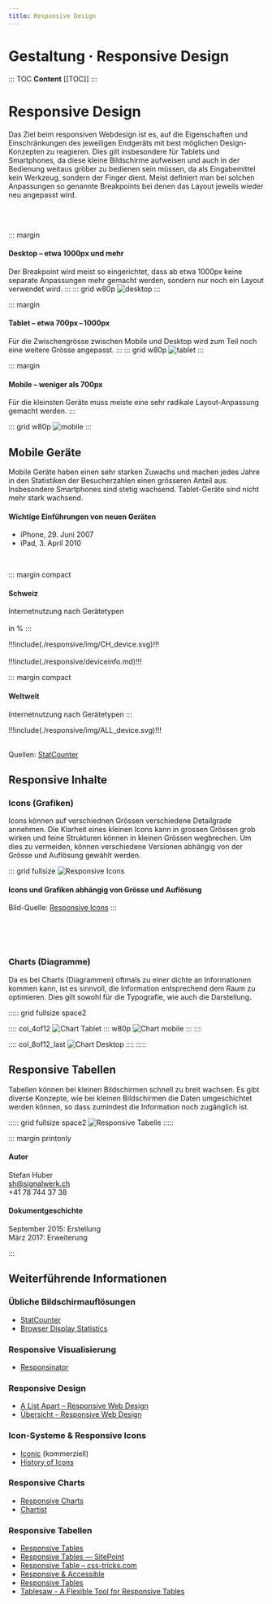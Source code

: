 ```yaml
---
title: Responsive Design
---
```

# Gestaltung · Responsive Design

::: TOC
**Content**
[[TOC]]
:::
<div class='header'></div>


# Responsive Design
Das Ziel beim responsiven Webdesign ist es, auf die Eigenschaften und Einschränkungen des jeweiligen Endgeräts mit best möglichen Design-Konzepten zu reagieren. Dies gilt insbesondere für Tablets und Smartphones, da diese kleine Bildschirme aufweisen und auch in der Bedienung weitaus gröber zu bedienen sein müssen, da als Eingabemittel kein Werkzeug, sondern der Finger dient.
Meist definiert man bei solchen Anpassungen so genannte Breakpoints bei denen das Layout jeweils wieder neu angepasst wird.

<br>
<br>

::: margin
#### Desktop – etwa 1000px und mehr
Der Breakpoint wird meist so
eingerichtet, dass ab etwa 1000px
keine separate Anpassungen
mehr gemacht werden, sondern nur noch ein Layout verwendet wird.
:::
::: grid w80p
![desktop](./img/desktop.svg)
:::
<br>


::: margin
#### Tablet – etwa 700px – 1000px
Für die Zwischengrösse zwischen
Mobile und Desktop wird zum Teil noch eine weitere Grösse angepasst.
:::
::: grid w80p
![tablet](./img/tablet.svg)
:::
<br>


::: margin
#### Mobile – weniger als 700px 
Für die kleinsten Geräte muss
meiste eine sehr radikale Layout-Anpassung gemacht werden.
:::

::: grid w80p
![mobile](./img/mobile.svg)
:::


<div class='header'></div>

## Mobile Geräte
Mobile Geräte haben einen sehr starken Zuwachs und machen jedes Jahre in den Statistiken der Besucherzahlen einen grösseren Anteil aus. Insbesondere Smartphones sind stetig wachsend. Tablet-Geräte sind nicht mehr stark wachsend.

#### Wichtige Einführungen von neuen Geräten
* iPhone, 29. Juni 2007
* iPad, 3. April 2010

<br>

::: margin compact
#### Schweiz
Internetnutzung
nach Gerätetypen
<br>
<br>
in %
:::

<div class="ct-golden-section box">
!!!include(./responsive/img/CH_device.svg)!!!
</div>

<br>
!!!include(./responsive/deviceinfo.md)!!!



::: margin compact
#### Weltweit
Internetnutzung
nach Gerätetypen
:::
<div class="ct-golden-section box">
!!!include(./responsive/img/ALL_device.svg)!!!
</div>



<br>

Quellen: [StatCounter](http://gs.statcounter.com/)

<div class='header'></div>


## Responsive Inhalte
### Icons (Grafiken)
Icons können auf verschiednen Grössen verschiedene Detailgrade annehmen. Die Klarheit eines kleinen Icons kann in grossen Grössen grob wirken und feine Strukturen können in kleinen Grössen wegbrechen. Um dies zu vermeiden, können verschiedene Versionen abhängig von der Grösse und Auflösung gewählt werden.


::: grid fullsize
![Responsive Icons](./img/homeIcon.svg)

#### Icons und Grafiken abhängig von Grösse und Auflösung
Bild-Quelle: [Responsive Icons](http://responsiveicons.co.uk/)
:::

<br>
<br>
<br>

### Charts (Diagramme)
Da es bei Charts (Diagrammen) oftmals zu einer dichte an Informationen kommen kann, ist es sinnvoll, die Information entsprechend dem Raum zu optimieren. Dies gilt sowohl für die Typografie, wie auch die Darstellung.



::::: grid fullsize space2

:::: col_4of12
![Chart Tablet](./img/chartM.png)
::: w80p
![Chart mobile](./img/chartS.png)
:::
::::

:::: col_8of12_last
![Chart Desktop](./img/chartL.png)
::::
:::::


<div class='header'></div>

## Responsive Tabellen
Tabellen können bei kleinen Bildschirmen schnell zu breit wachsen. Es gibt diverse Konzepte, wie bei kleinen Bildschirmen die Daten umgeschichtet werden können, so dass zumindest die Information noch zugänglich ist.


::::: grid fullsize space2
![Responsive Tabelle](./img/table.svg)
:::::



<div class='header'></div>



::: margin printonly
#### Autor
Stefan Huber  
sh@signalwerk.ch  
+41 78 744 37 38

#### Dokumentgeschichte
September 2015: Erstellung  
März 2017: Erweiterung

:::

## Weiterführende Informationen



### Übliche Bildschirmauflösungen
* [StatCounter](http://gs.statcounter.com/)
* [Browser Display Statistics](http://www.w3schools.com/browsers/browsers_display.asp)

### Responsive Visualisierung
* [Responsinator](http://www.responsinator.com/)

### Responsive Design
* [A List Apart – Responsive Web Design](http://alistapart.com/article/responsive-web-design)
* [Übersicht – Responsive Web Design](https://responsivedesign.is/)

### Icon-Systeme & Responsive Icons
* [Iconic](https://useiconic.com/) (kommerziell)
* [History of Icons](https://historyoficons.com/)

### Responsive Charts
* [Responsive Charts](http://blog.apps.npr.org/2014/05/19/responsive-charts.html)
* [Chartist](https://gionkunz.github.io/chartist-js/examples.html)

### Responsive Tabellen
* [Responsive Tables](http://zurb.com/playground/projects/responsive-tables/index.html)
* [Responsive Tables — SitePoint](http://www.sitepoint.com/responsive-solutions-for-feature-comparison-tables/)
* [Responsive Table – css-tricks.com](https://css-tricks.com/examples/ResponsiveTables/responsive.php)
* [Responsive & Accessible](http://codepen.io/pixelchar/pen/rfuqK)
* [Responsive Tables](http://codepen.io/JasonAGross/pen/rjmyx)
* [Tablesaw - A Flexible Tool for Responsive Tables](http://www.filamentgroup.com/lab/tablesaw.html)
